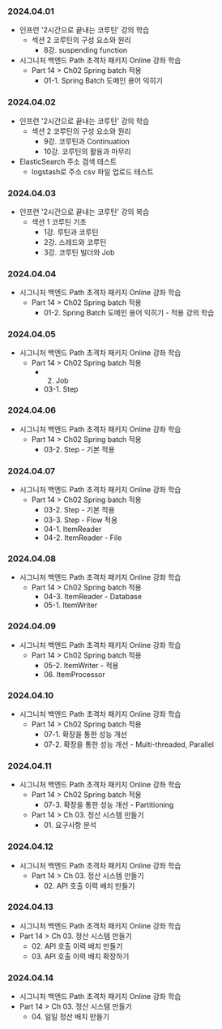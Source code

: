 ### 2024.04.01
- 인프런 '2시간으로 끝내는 코루틴' 강의 학습
  - 섹션 2 코루틴의 구성 요소와 원리
    - 8강. suspending function
- 시그니처 백엔드 Path 초격차 패키지 Online 강좌 학습
  - Part 14 > Ch02 Spring batch 적용
    - 01-1. Spring Batch 도메인 용어 익히기

### 2024.04.02
- 인프런 '2시간으로 끝내는 코루틴' 강의 학습
  - 섹션 2 코루틴의 구성 요소와 원리
    - 9강. 코루틴과 Continuation
    - 10강. 코루틴의 활용과 마무리
- ElasticSearch 주소 검색 테스트
  - logstash로 주소 csv 파일 업로드 테스트

### 2024.04.03
- 인프런 '2시간으로 끝내는 코루틴' 강의 복습
  - 섹션 1 코루틴 기초
    - 1강. 루틴과 코루틴
    - 2강. 스레드와 코루틴
    - 3강. 코루틴 빌더와 Job

### 2024.04.04
- 시그니처 백엔드 Path 초격차 패키지 Online 강좌 학습
  - Part 14 > Ch02 Spring batch 적용
    - 01-2. Spring Batch 도메인 용어 익히기 - 적용 강의 학습

### 2024.04.05
- 시그니처 백엔드 Path 초격차 패키지 Online 강좌 학습
  - Part 14 > Ch02 Spring batch 적용
    - 02. Job
    - 03-1. Step

### 2024.04.06
- 시그니처 백엔드 Path 초격차 패키지 Online 강좌 학습
  - Part 14 > Ch02 Spring batch 적용
    - 03-2. Step - 기본 적용

### 2024.04.07
- 시그니처 백엔드 Path 초격차 패키지 Online 강좌 학습
  - Part 14 > Ch02 Spring batch 적용
    - 03-2. Step - 기본 적용
    - 03-3. Step - Flow 적용
    - 04-1. ItemReader
    - 04-2. ItemReader - File

### 2024.04.08
- 시그니처 백엔드 Path 초격차 패키지 Online 강좌 학습
  - Part 14 > Ch02 Spring batch 적용
    - 04-3. ItemReader - Database
    - 05-1. ItemWriter

### 2024.04.09
- 시그니처 백엔드 Path 초격차 패키지 Online 강좌 학습
  - Part 14 > Ch02 Spring batch 적용
    - 05-2. ItemWriter - 적용
    - 06\. ItemProcessor

### 2024.04.10
- 시그니처 백엔드 Path 초격차 패키지 Online 강좌 학습
  - Part 14 > Ch02 Spring batch 적용
    - 07-1. 확장을 통한 성능 개선
    - 07-2. 확장을 통한 성능 개선 - Multi-threaded, Parallel

### 2024.04.11
- 시그니처 백엔드 Path 초격차 패키지 Online 강좌 학습
  - Part 14 > Ch02 Spring batch 적용
    - 07-3. 확장을 통한 성능 개선 - Partitioning
  - Part 14 > Ch 03. 정산 시스템 만들기
    - 01\. 요구사항 분석

### 2024.04.12
- 시그니처 백엔드 Path 초격차 패키지 Online 강좌 학습
  - Part 14 > Ch 03. 정산 시스템 만들기
    - 02\. API 호출 이력 배치 만들기

### 2024.04.13
- 시그니처 백엔드 Path 초격차 패키지 Online 강좌 학습
- Part 14 > Ch 03. 정산 시스템 만들기
  - 02\. API 호출 이력 배치 만들기
  - 03\. API 호출 이력 배치 확장하기

### 2024.04.14
- 시그니처 백엔드 Path 초격차 패키지 Online 강좌 학습
- Part 14 > Ch 03. 정산 시스템 만들기
  - 04\. 일일 정산 배치 만들기
